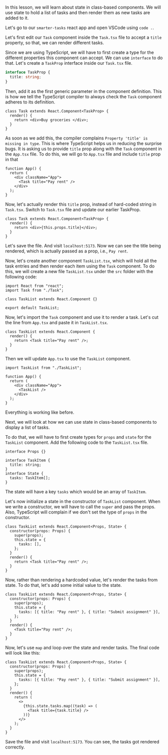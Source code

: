 In this lesson, we will learn about state in class-based components. We will use state to hold a list of tasks and then render them as new tasks are added to it.

Let's go to our `smarter-tasks` react app and open VSCode using `code .`.

Let's first edit our `Task` component inside the `Task.tsx` file to accept a `title` property, so that, we can render different tasks.

Since we are using TypeScript, we will have to first create a type for the different properties this component can accept. We can use `interface` to do that. Let's create a `TaskProp` interface inside our `Task.tsx` file.

```ts
interface TaskProp {
  title: string;
}
```

Then, add it as the first generic parameter in the component definition. This is how we tell the TypeScript compiler to always check the `Task` component adheres to its definition.

```tsx
class Task extends React.Component<TaskProp> {
  render() {
    return <div>Buy groceries </div>;
  }
}
```

As soon as we add this, the compiler complains `Property 'title' is missing in type`. This is where TypeScript helps us in reducing the surprise bugs. It is asking us to provide `title` prop along with the `Task` component in the `App.tsx` file. To do this, we will go to `App.tsx` file and include `title` prop in that

```tsx
function App() {
  return (
    <div className="App">
      <Task title="Pay rent" />
    </div>
  );
}
```

Now, let's actually render this `title` prop, instead of hard-coded string in `Task.tsx`. Switch to `Task.tsx` file and update our earlier TaskProp.

```tsx
class Task extends React.Component<TaskProp> {
  render() {
    return <div>{this.props.title}</div>;
  }
}
```

Let's save the file. And visit `localhost:5173`. Now we can see the title being rendered, which is actually passed as a prop, i.e., `Pay rent`.

Now, let's create another component `TaskList.tsx`, which will hold all the task entries and then render each item using the `Task` component. To do this, we will create a new file `TaskList.tsx` under the `src` folder with the following code:

```tsx
import React from "react";
import Task from "./Task";

class TaskList extends React.Component {}

export default TaskList;
```

Now, let's import the `Task` component and use it to render a task. Let's cut the line from `App.tsx` and paste it in `TaskList.tsx`.

```tsx
class TaskList extends React.Component {
  render() {
    return <Task title="Pay rent" />;
  }
}
```

Then we will update `App.tsx` to use the `TaskList` component.

```tsx
import TaskList from "./TaskList";

function App() {
  return (
    <div className="App">
      <TaskList />
    </div>
  );
}
```

Everything is working like before.

Next, we will look at how we can use state in class-based components to display a list of tasks.

To do that, we will have to first create types for `props` and `state` for the `TaskList` component. Add the following code to the `TaskList.tsx` file.

```tsx
interface Props {}

interface TaskItem {
  title: string;
}
interface State {
  tasks: TaskItem[];
}
```

The state will have a key `tasks` which would be an array of `TaskItem`.

Let's now initialize a state in the constructor of `TaskList` component. When we write a constructor, we will have to call the `super` and pass the props. Also, TypeScript will complain if we don't set the type of `props` in the constructor.

```tsx
class TaskList extends React.Component<Props, State> {
  constructor(props: Props) {
    super(props);
    this.state = {
      tasks: [],
    };
  }
  render() {
    return <Task title="Pay rent" />;
  }
}
```

Now, rather than rendering a hardcoded value, let's render the tasks from state. To do that, let's add some initial value to the state.

```tsx
class TaskList extends React.Component<Props, State> {
  constructor(props: Props) {
    super(props);
    this.state = {
      tasks: [{ title: "Pay rent" }, { title: "Submit assignment" }],
    };
  }
  render() {
    <Task title="Pay rent" />;
  }
}
```

Now, let's use `map` and loop over the state and render tasks. The final code will look like this:

```tsx
class TaskList extends React.Component<Props, State> {
  constructor(props: Props) {
    super(props);
    this.state = {
      tasks: [{ title: "Pay rent" }, { title: "Submit assignment" }],
    };
  }
  render() {
    return (
      <>
        {this.state.tasks.map((task) => (
          <Task title={task.title} />
        ))}
      </>
    );
  }
}
```

Save the file and visit `localhost:5173`. You can see, the tasks got rendered correctly.
